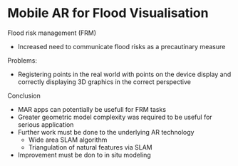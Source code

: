 # Mobile AR for Flood Visualisation 

Flood risk management (FRM)
* Increased need to communicate flood risks as a precautinary measure 

Problems:
* Registering points in the real world with points on the device display and correctly displaying 3D graphics in the correct perspective

Conclusion
* MAR apps can potentially be usefull for FRM tasks
* Greater geometric model complexity was required to be useful for serious application
* Further work must be done to the underlying AR technology
    * Wide area SLAM algorithm
    * Triangulation of natural features via SLAM
* Improvement must be don to in situ modeling
